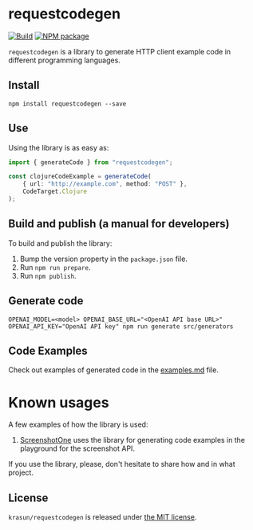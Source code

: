 # requestcodegen

[![Build](https://github.com/krasun/requestcodegen/actions/workflows/build.yml/badge.svg?branch=main)](https://github.com/krasun/requestcode/actions/workflows/build.yml)
[![NPM package](https://img.shields.io/npm/v/requestcodegen.svg?branch=main)](https://www.npmjs.com/package/requestcodegen)

`requestcodegen` is a library to generate HTTP client example code in different programming languages.

## Install

```shell
npm install requestcodegen --save
```

## Use

Using the library is as easy as:

```typescript
import { generateCode } from "requestcodegen";

const clojureCodeExample = generateCode(
    { url: "http://example.com", method: "POST" },
    CodeTarget.Clojure
);
```

## Build and publish (a manual for developers)

To build and publish the library:

1. Bump the version property in the `package.json` file.
2. Run `npm run prepare`.
3. Run `npm publish`.

## Generate code

```shell
OPENAI_MODEL=<model> OPENAI_BASE_URL="<OpenAI API base URL>" OPENAI_API_KEY="OpenAI API key" npm run generate src/generators
```

## Code Examples

Check out examples of generated code in the [examples.md](examples.md) file.

# Known usages

A few examples of how the library is used:

1. [ScreenshotOne](https://screenshotone.com) uses the library for generating code examples in the playground for the screenshot API.

If you use the library, please, don't hesitate to share how and in what project.

## License

`krasun/requestcodegen` is released under [the MIT license](LICENSE).

